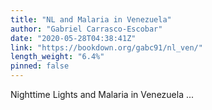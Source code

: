 ```yaml
---
title: "NL and Malaria in Venezuela"
author: "Gabriel Carrasco-Escobar"
date: "2020-05-28T04:38:41Z"
link: "https://bookdown.org/gabc91/nl_ven/"
length_weight: "6.4%"
pinned: false
---
```


Nighttime Lights and Malaria in Venezuela ...
